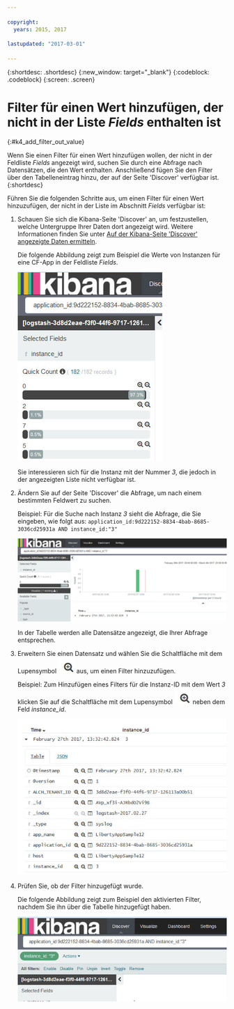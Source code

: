 ```yaml
---

copyright:
  years: 2015, 2017

lastupdated: "2017-03-01"

---
```



{:shortdesc: .shortdesc}
{:new_window: target="_blank"}
{:codeblock: .codeblock}
{:screen: .screen}

# Filter für einen Wert hinzufügen, der nicht in der Liste *Fields* enthalten ist
{:#k4_add_filter_out_value}

Wenn Sie einen Filter für einen Wert hinzufügen wollen, der nicht in der Feldliste *Fields* angezeigt wird, suchen Sie durch eine Abfrage nach Datensätzen, die den Wert enthalten. Anschließend fügen Sie den Filter über den Tabelleneintrag hinzu, der auf der Seite 'Discover' verfügbar ist.
{:shortdesc}

Führen Sie die folgenden Schritte aus, um einen Filter für einen Wert hinzuzufügen, der nicht in der Liste im Abschnitt *Fields* verfügbar ist: 

1. Schauen Sie sich die Kibana-Seite 'Discover' an, um festzustellen, welche Untergruppe Ihrer Daten dort angezeigt wird. Weitere Informationen finden Sie unter [Auf der Kibana-Seite 'Discover' angezeigte Daten ermitteln](logging_kibana_analize_logs_interactively.html#k4_identify_data). 

    Die folgende Abbildung zeigt zum Beispiel die Werte von Instanzen für eine CF-App in der Feldliste *Fields*.  
    
    ![Werte in der Feldliste 'Fields'](images/k4_add_filter_f1.jpg "Werte in der Feldliste 'Fields'")
    
    Sie interessieren sich für die Instanz mit der Nummer *3*, die jedoch in der angezeigten Liste nicht verfügbar ist. 

2. Ändern Sie auf der Seite 'Discover' die Abfrage, um nach einem bestimmten Feldwert zu suchen. 

    Beispiel: Für die Suche nach Instanz *3* sieht die Abfrage, die Sie eingeben, wie folgt aus:
   `application_id:9d222152-8834-4bab-8685-3036cd25931a AND instance_id:"3"`
    
    ![Abfrage ändern](images/k4_add_filter_f2.jpg "Abfrage ändern")
    
    In der Tabelle werden alle Datensätze angezeigt, die Ihrer Abfrage entsprechen.  
    
 3. Erweitern Sie einen Datensatz und wählen Sie die Schaltfläche mit dem Lupensymbol ![Schaltfläche mit Lupensymbol im Inklusivmodus](images/k4_include_field_icon.jpg "Schaltfläche mit Lupensymbol im Inklusivmodus") aus, um einen Filter hinzuzufügen. 
 
     Beispiel: Zum Hinzufügen eines Filters für die Instanz-ID mit dem Wert *3* klicken Sie auf die Schaltfläche mit dem Lupensymbol ![Schaltfläche mit Lupensymbol im Inklusivmodus](images/k4_include_field_icon.jpg "Schaltfläche mit Lupensymbol im Inklusivmodus") neben dem Feld *instance_id*. 
     
     ![Tabelle anzeigen](images/k4_add_filter_f3.jpg "Tabelle anzeigen")
     
4. Prüfen Sie, ob der Filter hinzugefügt wurde. 

    Die folgende Abbildung zeigt zum Beispiel den aktivierten Filter, nachdem Sie ihn über die Tabelle hinzugefügt haben. 
    
    ![Filter anzeigen](images/k4_add_filter_f4.jpg "Filter anzeigen")
    
    
